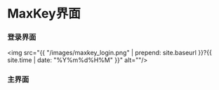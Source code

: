 <h1>MaxKey界面</h1>

<h3>登录界面</h3>

<img src="{{ "/images/maxkey_login.png" | prepend: site.baseurl }}?{{ site.time | date: "%Y%m%d%H%M" }}"  alt=""/>

<h3>主界面</h3>
<img src="{{ "/images/maxkey_index.png" | prepend: site.baseurl }}?{{ site.time | date: "%Y%m%d%H%M" }}"  alt=""/>
